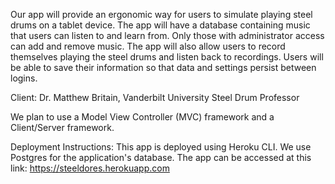Our app will provide an ergonomic way for users to simulate playing steel drums on a tablet device. The app will have a database containing music that users can listen to and learn from. Only those with administrator access can add and remove music. The app will also allow users to record themselves playing the steel drums and listen back to recordings. Users will be able to save their information so that data and settings persist between logins.

Client: Dr. Matthew Britain, Vanderbilt University Steel Drum Professor

We plan to use a Model View Controller (MVC) framework and a Client/Server framework.

Deployment Instructions: This app is deployed using Heroku CLI. We use Postgres for the application's database. The app can be accessed at this link: https://steeldores.herokuapp.com
